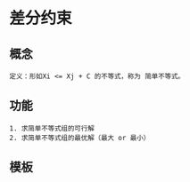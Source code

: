 # 差分约束
## 概念
    定义：形如Xi <= Xj + C 的不等式，称为 简单不等式。
## 功能
    1. 求简单不等式组的可行解
    2. 求简单不等式组的最优解（最大 or 最小）
## 模板
